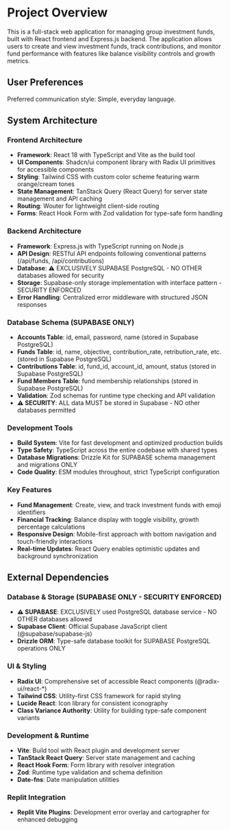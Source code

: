 # Project Overview

This is a full-stack web application for managing group investment funds, built with React frontend and Express.js backend. The application allows users to create and view investment funds, track contributions, and monitor fund performance with features like balance visibility controls and growth metrics.

## User Preferences

Preferred communication style: Simple, everyday language.

## System Architecture

### Frontend Architecture
- **Framework**: React 18 with TypeScript and Vite as the build tool
- **UI Components**: Shadcn/ui component library with Radix UI primitives for accessible components
- **Styling**: Tailwind CSS with custom color scheme featuring warm orange/cream tones
- **State Management**: TanStack Query (React Query) for server state management and API caching
- **Routing**: Wouter for lightweight client-side routing
- **Forms**: React Hook Form with Zod validation for type-safe form handling

### Backend Architecture
- **Framework**: Express.js with TypeScript running on Node.js
- **API Design**: RESTful API endpoints following conventional patterns (/api/funds, /api/contributions)
- **Database**: ⚠️ EXCLUSIVELY SUPABASE PostgreSQL - NO OTHER databases allowed for security
- **Storage**: Supabase-only storage implementation with interface pattern - SECURITY ENFORCED
- **Error Handling**: Centralized error middleware with structured JSON responses

### Database Schema (SUPABASE ONLY)
- **Accounts Table**: id, email, password, name (stored in Supabase PostgreSQL)
- **Funds Table**: id, name, objective, contribution_rate, retribution_rate, etc. (stored in Supabase PostgreSQL)
- **Contributions Table**: id, fund_id, account_id, amount, status (stored in Supabase PostgreSQL)
- **Fund Members Table**: fund membership relationships (stored in Supabase PostgreSQL)
- **Validation**: Zod schemas for runtime type checking and API validation
- **⚠️ SECURITY**: ALL data MUST be stored in Supabase - NO other databases permitted

### Development Tools
- **Build System**: Vite for fast development and optimized production builds
- **Type Safety**: TypeScript across the entire codebase with shared types
- **Database Migrations**: Drizzle Kit for SUPABASE schema management and migrations ONLY
- **Code Quality**: ESM modules throughout, strict TypeScript configuration

### Key Features
- **Fund Management**: Create, view, and track investment funds with emoji identifiers
- **Financial Tracking**: Balance display with toggle visibility, growth percentage calculations
- **Responsive Design**: Mobile-first approach with bottom navigation and touch-friendly interactions
- **Real-time Updates**: React Query enables optimistic updates and background synchronization

## External Dependencies

### Database & Storage (SUPABASE ONLY - SECURITY ENFORCED)
- **⚠️ SUPABASE**: EXCLUSIVELY used PostgreSQL database service - NO OTHER databases allowed
- **Supabase Client**: Official Supabase JavaScript client (@supabase/supabase-js)
- **Drizzle ORM**: Type-safe database toolkit for SUPABASE PostgreSQL operations ONLY

### UI & Styling
- **Radix UI**: Comprehensive set of accessible React components (@radix-ui/react-*)
- **Tailwind CSS**: Utility-first CSS framework for rapid styling
- **Lucide React**: Icon library for consistent iconography
- **Class Variance Authority**: Utility for building type-safe component variants

### Development & Runtime
- **Vite**: Build tool with React plugin and development server
- **TanStack React Query**: Server state management and caching
- **React Hook Form**: Form library with resolver integration
- **Zod**: Runtime type validation and schema definition
- **Date-fns**: Date manipulation utilities

### Replit Integration
- **Replit Vite Plugins**: Development error overlay and cartographer for enhanced debugging